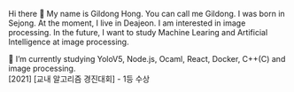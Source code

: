 Hi there 👋
My name is Gildong Hong. You can call me Gildong. I was born in Sejong. At the moment, I live in Deajeon.
I am interested in image processing. In the future, I want to study Machine Learing and Artificial Intelligence at image processing.

🌱 I’m currently studying YoloV5, Node.js, Ocaml, React, Docker, C++(C) and image processing.
<br/>  [2021] [교내 알고리즘 경진대회] - 1등 수상

